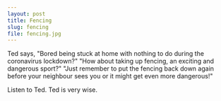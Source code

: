 ```yaml
---
layout: post
title: Fencing
slug: fencing
file: fencing.jpg
---
```


<p>Ted says, &quot;Bored being stuck at home with nothing to do during the coronavirus lockdown?&quot;
&quot;How about taking up fencing, an exciting and dangerous sport?&quot;
&quot;Just remember to put the fencing back down again before your neighbour sees you or it might get even more dangerous!&quot;</p>

<p>Listen to Ted.
Ted is very wise.</p>